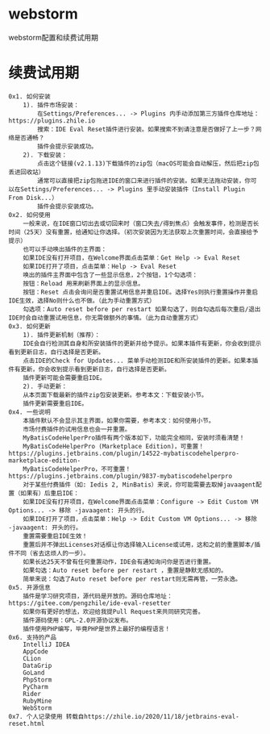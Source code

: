 # webstorm
webstorm配置和续费试用期

# 续费试用期
	0x1. 如何安装
		1). 插件市场安装：
			在Settings/Preferences... -> Plugins 内手动添加第三方插件仓库地址：https://plugins.zhile.io
			搜索：IDE Eval Reset插件进行安装。如果搜索不到请注意是否做好了上一步？网络是否通畅？
			插件会提示安装成功。
		2). 下载安装：
			点击这个链接(v2.1.13)下载插件的zip包（macOS可能会自动解压，然后把zip包丢进回收站）
			通常可以直接把zip包拖进IDE的窗口来进行插件的安装。如果无法拖动安装，你可以在Settings/Preferences... -> Plugins 里手动安装插件（Install Plugin From Disk...）
			插件会提示安装成功。
	0x2. 如何使用
		一般来说，在IDE窗口切出去或切回来时（窗口失去/得到焦点）会触发事件，检测是否长时间（25天）没有重置，给通知让你选择。（初次安装因为无法获取上次重置时间，会直接给予提示）
		也可以手动唤出插件的主界面：
		如果IDE没有打开项目，在Welcome界面点击菜单：Get Help -> Eval Reset
		如果IDE打开了项目，点击菜单：Help -> Eval Reset
		唤出的插件主界面中包含了一些显示信息，2个按钮，1个勾选项：
		按钮：Reload 用来刷新界面上的显示信息。
		按钮：Reset 点击会询问是否重置试用信息并重启IDE。选择Yes则执行重置操作并重启IDE生效，选择No则什么也不做。（此为手动重置方式）
		勾选项：Auto reset before per restart 如果勾选了，则自勾选后每次重启/退出IDE时会自动重置试用信息，你无需做额外的事情。（此为自动重置方式）
	0x3. 如何更新
		1). 插件更新机制（推荐）：
		IDE会自行检测其自身和所安装插件的更新并给予提示。如果本插件有更新，你会收到提示看到更新日志，自行选择是否更新。
		点击IDE的Check for Updates... 菜单手动检测IDE和所安装插件的更新。如果本插件有更新，你会收到提示看到更新日志，自行选择是否更新。
		插件更新可能会需要重启IDE。
		2). 手动更新：
		从本页面下载最新的插件zip包安装更新。参考本文：下载安装小节。
		插件更新需要重启IDE。
	0x4. 一些说明
		本插件默认不会显示其主界面，如果你需要，参考本文：如何使用小节。
		市场付费插件的试用信息也会一并重置。
		MyBatisCodeHelperPro插件有两个版本如下，功能完全相同，安装时须看清楚！
		MyBatisCodeHelperPro (Marketplace Edition)，可重置！https://plugins.jetbrains.com/plugin/14522-mybatiscodehelperpro-marketplace-edition-
		MyBatisCodeHelperPro，不可重置！https://plugins.jetbrains.com/plugin/9837-mybatiscodehelperpro
		对于某些付费插件（如: Iedis 2, MinBatis）来说，你可能需要去取掉javaagent配置（如果有）后重启IDE：
		如果IDE没有打开项目，在Welcome界面点击菜单：Configure -> Edit Custom VM Options... -> 移除 -javaagent: 开头的行。
		如果IDE打开了项目，点击菜单：Help -> Edit Custom VM Options... -> 移除 -javaagent: 开头的行。
		重置需要重启IDE生效！
		重置后并不弹出Licenses对话框让你选择输入License或试用，这和之前的重置脚本/插件不同（省去这烦人的一步）。
		如果长达25天不曾有任何重置动作，IDE会有通知询问你是否进行重置。
		如果勾选：Auto reset before per restart ，重置是静默无感知的。
		简单来说：勾选了Auto reset before per restart则无需再管，一劳永逸。
	0x5. 开源信息
		插件是学习研究项目，源代码是开放的。源码仓库地址：https://gitee.com/pengzhile/ide-eval-resetter
		如果你有更好的想法，欢迎给我提Pull Request来共同研究完善。
		插件源码使用：GPL-2.0开源协议发布。
		插件使用PHP编写，毕竟PHP是世界上最好的编程语言！
	0x6. 支持的产品
		IntelliJ IDEA
		AppCode
		CLion
		DataGrip
		GoLand
		PhpStorm
		PyCharm
		Rider
		RubyMine
		WebStorm
	0x7. 个人记录使用 转载自https://zhile.io/2020/11/18/jetbrains-eval-reset.html

